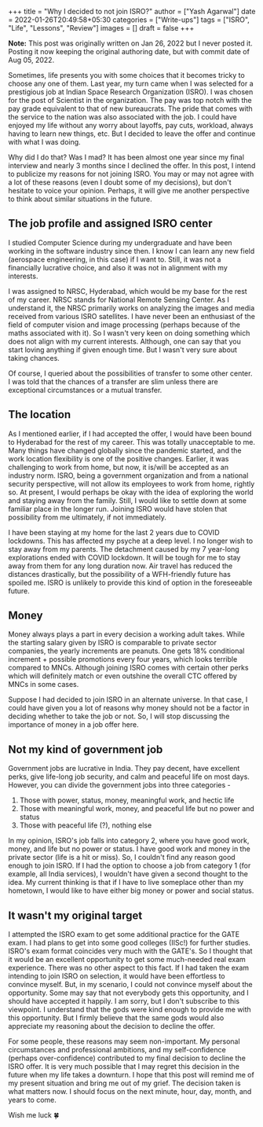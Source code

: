 +++
title = "Why I decided to not join ISRO?"
author = ["Yash Agarwal"]
date = 2022-01-26T20:49:58+05:30
categories = ["Write-ups"]
tags = ["ISRO", "Life", "Lessons", "Review"]
images = []
draft = false
+++

**Note:** This post was originally written on Jan 26, 2022 but I never posted it. Posting it now keeping the original authoring date, but with commit date of Aug 05, 2022.

Sometimes, life presents you with some choices that it becomes tricky to choose any one of them. Last year, my turn came when I was selected for a prestigious job at Indian Space Research Organization (ISRO). I was chosen for the post of Scientist in the organization. The pay was top notch with the pay grade equivalent to that of new bureaucrats. The pride that comes with the service to the nation was also associated with the job. I could have enjoyed my life without any worry about layoffs, pay cuts, workload, always having to learn new things, etc. But I decided to leave the offer and continue with what I was doing.

Why did I do that? Was I mad? It has been almost one year since my final interview and nearly 3 months since I declined the offer. In this post, I intend to publicize my reasons for not joining ISRO. You may or may not agree with a lot of these reasons (even I doubt some of my decisions), but don't hesitate to voice your opinion. Perhaps, it will give me another perspective to think about similar situations in the future.

## The job profile and assigned ISRO center
I studied Computer Science during my undergraduate and have been working in the software industry since then. I know I can learn any new field (aerospace engineering, in this case) if I want to. Still, it was not a financially lucrative choice, and also it was not in alignment with my interests.

I was assigned to NRSC, Hyderabad, which would be my base for the rest of my career. NRSC stands for National Remote Sensing Center. As I understand it, the NRSC primarily works on analyzing the images and media received from various ISRO satellites. I have never been an enthusiast of the field of computer vision and image processing (perhaps because of the maths associated with it). So I wasn't very keen on doing something which does not align with my current interests. Although, one can say that you start loving anything if given enough time. But I wasn't very sure about taking chances.

Of course, I queried about the possibilities of transfer to some other center. I was told that the chances of a transfer are slim unless there are exceptional circumstances or a mutual transfer.

## The location
As I mentioned earlier, if I had accepted the offer, I would have been bound to Hyderabad for the rest of my career. This was totally unacceptable to me. Many things have changed globally since the pandemic started, and the work location flexibility is one of the positive changes. Earlier, it was challenging to work from home, but now, it is/will be accepted as an industry norm. ISRO, being a government organization and from a national security perspective, will not allow its employees to work from home, rightly so. At present, I would perhaps be okay with the idea of exploring the world and staying away from the family. Still, I would like to settle down at some familiar place in the longer run. Joining ISRO would have stolen that possibility from me ultimately, if not immediately.

I have been staying at my home for the last 2 years due to COVID lockdowns. This has affected my psyche at a deep level. I no longer wish to stay away from my parents. The detachment caused by my 7 year-long explorations ended with COVID lockdown. It will be tough for me to stay away from them for any long duration now. Air travel has reduced the distances drastically, but the possibility of a WFH-friendly future has spoiled me. ISRO is unlikely to provide this kind of option in the foreseeable future.

## Money
Money always plays a part in every decision a working adult takes. While the starting salary given by ISRO is comparable to private sector companies, the yearly increments are peanuts. One gets 18% conditional increment + possible promotions every four years, which looks terrible compared to MNCs. Although joining ISRO comes with certain other perks which will definitely match or even outshine the overall CTC offered by MNCs in some cases.

Suppose I had decided to join ISRO in an alternate universe. In that case, I could have given you a lot of reasons why money should not be a factor in deciding whether to take the job or not. So, I will stop discussing the importance of money in a job offer here.

## Not my kind of government job
Government jobs are lucrative in India. They pay decent, have excellent perks, give life-long job security, and calm and peaceful life on most days. However, you can divide the government jobs into three categories -
1. Those with power, status, money, meaningful work, and hectic life
2. Those with meaningful work, money, and peaceful life but no power and status
3. Those with peaceful life (?), nothing else

In my opinion, ISRO's job falls into category 2, where you have good work, money, and life but no power or status. I have good work and money in the private sector (life is a hit or miss). So, I couldn't find any reason good enough to join ISRO. If I had the option to choose a job from category 1 (for example, all India services), I wouldn't have given a second thought to the idea. My current thinking is that if I have to live someplace other than my hometown, I would like to have either big money or power and social status.

## It wasn't my original target
I attempted the ISRO exam to get some additional practice for the GATE exam. I had plans to get into some good colleges (IISc!) for further studies. ISRO's exam format coincides very much with the GATE's. So I thought that it would be an excellent opportunity to get some much-needed real exam experience. There was no other aspect to this fact. If I had taken the exam intending to join ISRO on selection, it would have been effortless to convince myself. But, in my scenario, I could not convince myself about the opportunity. Some may say that not everybody gets this opportunity, and I should have accepted it happily. I am sorry, but I don't subscribe to this viewpoint. I understand that the gods were kind enough to provide me with this opportunity. But I firmly believe that the same gods would also appreciate my reasoning about the decision to decline the offer.

For some people, these reasons may seem non-important. My personal circumstances and professional ambitions, and my self-confidence (perhaps over-confidence) contributed to my final decision to decline the ISRO offer. It is very much possible that I may regret this decision in the future when my life takes a downturn. I hope that this post will remind me of my present situation and bring me out of my grief. The decision taken is what matters now. I should focus on the next minute, hour, day, month, and years to come.

Wish me luck 🍀
